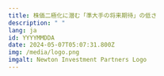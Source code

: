 ```yaml
---
title: 株価二極化に潜む「準大手の将来期待」の低さ
description: " "
lang: ja
id: YYYYMMDDA
date: 2024-05-07T05:07:31.800Z
img: /media/logo.png
imgalt: Newton Investment Partners Logo
---
```


